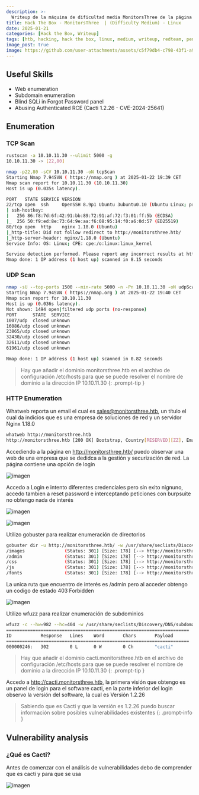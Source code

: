 ```yaml
---
description: >-
  Writeup de la máquina de dificultad media MonitorsThree de la página https://hackthebox.eu
title: Hack The Box - MonitorsThree  | (Difficulty Medium) - Linux
date: 2025-01-21
categories: [Hack the Box, Writeup]
tags: [htb, hacking, hack the box, linux, medium, writeup, redteam, pentesting]
image_post: true
image: https://github.com/user-attachments/assets/c5f79db4-c798-43f1-a916-4634a30f219d
---
```


## Useful Skills

* Web enumeration
* Subdomain enumeration
* Blind SQLi in Forgot Password panel
* Abusing Authenticated RCE (Cacti 1.2.26 - CVE-2024-25641)

## Enumeration

### TCP Scan

 ```bash
rustscan -a 10.10.11.30 --ulimit 5000 -g
10.10.11.30 -> [22,80]
```

```bash
nmap -p22,80 -sCV 10.10.11.30 -oN tcpScan
Starting Nmap 7.94SVN ( https://nmap.org ) at 2025-01-22 19:39 CET
Nmap scan report for 10.10.11.30 (10.10.11.30)
Host is up (0.035s latency).

PORT   STATE SERVICE VERSION
22/tcp open  ssh     OpenSSH 8.9p1 Ubuntu 3ubuntu0.10 (Ubuntu Linux; protocol 2.0)
| ssh-hostkey: 
|   256 86:f8:7d:6f:42:91:bb:89:72:91:af:72:f3:01:ff:5b (ECDSA)
|_  256 50:f9:ed:8e:73:64:9e:aa:f6:08:95:14:f0:a6:0d:57 (ED25519)
80/tcp open  http    nginx 1.18.0 (Ubuntu)
|_http-title: Did not follow redirect to http://monitorsthree.htb/
|_http-server-header: nginx/1.18.0 (Ubuntu)
Service Info: OS: Linux; CPE: cpe:/o:linux:linux_kernel

Service detection performed. Please report any incorrect results at https://nmap.org/submit/ .
Nmap done: 1 IP address (1 host up) scanned in 8.15 seconds
```

### UDP Scan

 ```bash
nmap -sU --top-ports 1500 --min-rate 5000 -n -Pn 10.10.11.30 -oN udpScan
Starting Nmap 7.94SVN ( https://nmap.org ) at 2025-01-22 19:40 CET
Nmap scan report for 10.10.11.30
Host is up (0.036s latency).
Not shown: 1494 open|filtered udp ports (no-response)
PORT      STATE  SERVICE
1007/udp  closed unknown
16086/udp closed unknown
23865/udp closed unknown
32430/udp closed unknown
32611/udp closed unknown
61961/udp closed unknown

Nmap done: 1 IP address (1 host up) scanned in 0.82 seconds
```

> Hay que añadir el dominio monitorsthree.htb en el archivo de configuración /etc/hosts para que se puede resolver el nombre de dominio a la dirección IP 10.10.11.30
{: .prompt-tip }

### HTTP Enumeration

Whatweb reporta un email el cual es sales@monitorsthree.htb, un título el cual da indicios que es una empresa de soluciones de red y un servidor Nginx 1.18.0

```bash
whatweb http://monitorsthree.htb
http://monitorsthree.htb [200 OK] Bootstrap, Country[RESERVED][ZZ], Email[sales@monitorsthree.htb], HTTPServer[Ubuntu Linux][nginx/1.18.0 (Ubuntu)], IP[10.10.11.30], JQuery, Script, Title[MonitorsThree - Networking Solutions], X-UA-Compatible[IE=edge], nginx[1.18.0]
```

Accediendo a la página en http://monitorsthree.htb/ puedo observar una web de una empresa que se dedidca a la gestión y securización de red. La página contiene una opción de login

![imagen](https://github.com/user-attachments/assets/639ad92e-5129-4782-a0a7-68dc0f1d72f1)

Accedo a Login e intento diferentes credenciales pero sin exito nignuno, accedo tambien a reset password e interceptando peticiones con burpsuite no obtengo nada de interés

![imagen](https://github.com/user-attachments/assets/407e9960-c5ff-4672-905c-d0198d63edc7)

![imagen](https://github.com/user-attachments/assets/0464a8b9-2cb9-4804-b231-a708a6b16244)

Utilizo gobuster para realizar enumeración de directorios

```bash
gobuster dir -u http://monitorsthree.htb/ -w /usr/share/seclists/Discovery/Web-Content/directory-list-2.3-medium.txt -
/images               (Status: 301) [Size: 178] [--> http://monitorsthree.htb/images/]
/admin                (Status: 301) [Size: 178] [--> http://monitorsthree.htb/admin/]
/css                  (Status: 301) [Size: 178] [--> http://monitorsthree.htb/css/]
/js                   (Status: 301) [Size: 178] [--> http://monitorsthree.htb/js/]
/fonts                (Status: 301) [Size: 178] [--> http://monitorsthree.htb/fonts/]
```

La unica ruta que encuentro de interés es /admin pero al acceder obtengo un codigo de estado 403 Forbidden

![imagen](https://github.com/user-attachments/assets/ecba2719-65e8-4679-99dc-4a9c5533a450)

Utilizo wfuzz para realizar enumeración de subdominios

```bash
wfuzz -c --hw=982 --hc=404 -w /usr/share/seclists/Discovery/DNS/subdomains-top1million-110000.txt -u http://monitorsthree.htb/ -H "Host: FUZZ.monitorsthree.htb"
=====================================================================
ID           Response   Lines    Word       Chars       Payload                                                                                                                       
=====================================================================
000000246:   302        0 L      0 W        0 Ch        "cacti"
```

> Hay que añadir el dominio cacti.monitorsthree.htb en el archivo de configuración /etc/hosts para que se puede resolver el nombre de dominio a la dirección IP 10.10.11.30
{: .prompt-tip }

Accedo a http://cacti.monitorsthree.htb, la primera visión que obtengo es un panel de login para el software cacti, en la parte inferior del login observo la versión del software, la cual es Versión 1.2.26

> Sabiendo que es Cacti y que la versión es 1.2.26 puedo buscar información sobre posibles vulnerabilidades existentes
{: .prompt-info }

## Vulnerability analysis

### ¿Qué es Cacti?

Antes de comenzar con el análisis de vulnerabilidades debo de comprender que es cacti y para que se usa

![imagen](https://github.com/user-attachments/assets/1af79f96-c730-4235-8b97-9d861ed138b2)
